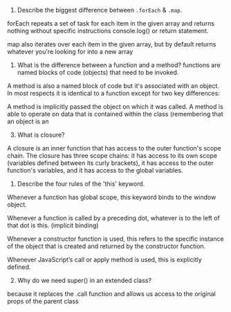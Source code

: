 1. Describe the biggest difference between `.forEach` & `.map`.

forEach repeats a set of task for each item in the given array and returns nothing without specific instructions console.log() or return statement.

map also iterates over each item in the given array, but by default returns whatever you're looking for into a new array



1. What is the difference between a function and a method?
  functions are named blocks of code (objects) that need to be invoked.

A method is also a named block of code but it's associated with an object. In most respects it is identical to a function except for two key differences:

A method is implicitly passed the object on which it was called.
A method is able to operate on data that is contained within the class (remembering that an object is an




3. What is closure?

A closure is an inner function that has access to the outer function's scope chain. The closure has three scope chains: it has access to its own scope (variables defined between its curly brackets), it has access to the outer function's variables, and it has access to the global variables.




1. Describe the four rules of the 'this' keyword.

Whenever a function has global scope, this keyword binds to the window object.

Whenever a function is called by a preceding dot, whatever is to the left of that dot is this. (implicit binding)

Whenever a constructor function is used, this refers to the specific instance of the object that is created and returned by the constructor function.


Whenever JavaScript’s call or apply method is used, this is explicitly defined.





2. Why do we need super() in an extended class?

because it replaces the .call function and allows us access to the original props of the parent class
